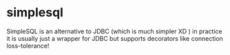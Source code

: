 # simplesql
SimpleSQL is an alternative to JDBC (which is much simpler XD ) in practice it is usually just a wrapper for JDBC but supports decorators like connection loss-tolerance!
